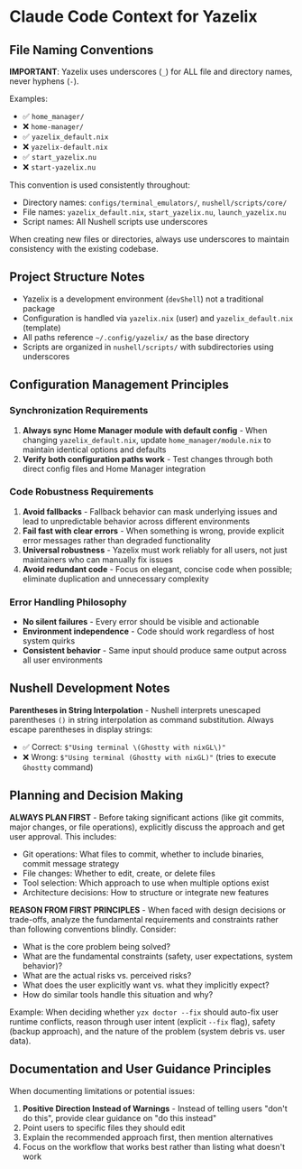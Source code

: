 # Claude Code Context for Yazelix

## File Naming Conventions

**IMPORTANT**: Yazelix uses underscores (`_`) for ALL file and directory names, never hyphens (`-`).

Examples:
- ✅ `home_manager/` 
- ❌ `home-manager/`
- ✅ `yazelix_default.nix`
- ❌ `yazelix-default.nix`
- ✅ `start_yazelix.nu`
- ❌ `start-yazelix.nu`

This convention is used consistently throughout:
- Directory names: `configs/terminal_emulators/`, `nushell/scripts/core/`
- File names: `yazelix_default.nix`, `start_yazelix.nu`, `launch_yazelix.nu`
- Script names: All Nushell scripts use underscores

When creating new files or directories, always use underscores to maintain consistency with the existing codebase.

## Project Structure Notes

- Yazelix is a development environment (`devShell`) not a traditional package
- Configuration is handled via `yazelix.nix` (user) and `yazelix_default.nix` (template)
- All paths reference `~/.config/yazelix/` as the base directory
- Scripts are organized in `nushell/scripts/` with subdirectories using underscores

## Configuration Management Principles

### Synchronization Requirements
1. **Always sync Home Manager module with default config** - When changing `yazelix_default.nix`, update `home_manager/module.nix` to maintain identical options and defaults
2. **Verify both configuration paths work** - Test changes through both direct config files and Home Manager integration

### Code Robustness Requirements  
1. **Avoid fallbacks** - Fallback behavior can mask underlying issues and lead to unpredictable behavior across different environments
2. **Fail fast with clear errors** - When something is wrong, provide explicit error messages rather than degraded functionality
3. **Universal robustness** - Yazelix must work reliably for all users, not just maintainers who can manually fix issues
4. **Avoid redundant code** - Focus on elegant, concise code when possible; eliminate duplication and unnecessary complexity

### Error Handling Philosophy
- **No silent failures** - Every error should be visible and actionable
- **Environment independence** - Code should work regardless of host system quirks
- **Consistent behavior** - Same input should produce same output across all user environments

## Nushell Development Notes

**Parentheses in String Interpolation** - Nushell interprets unescaped parentheses `()` in string interpolation as command substitution. Always escape parentheses in display strings:
- ✅ Correct: `$"Using terminal \(Ghostty with nixGL\)"`  
- ❌ Wrong: `$"Using terminal (Ghostty with nixGL)"` (tries to execute `Ghostty` command)

## Planning and Decision Making

**ALWAYS PLAN FIRST** - Before taking significant actions (like git commits, major changes, or file operations), explicitly discuss the approach and get user approval. This includes:
- Git operations: What files to commit, whether to include binaries, commit message strategy
- File changes: Whether to edit, create, or delete files
- Tool selection: Which approach to use when multiple options exist
- Architecture decisions: How to structure or integrate new features

**REASON FROM FIRST PRINCIPLES** - When faced with design decisions or trade-offs, analyze the fundamental requirements and constraints rather than following conventions blindly. Consider:
- What is the core problem being solved?
- What are the fundamental constraints (safety, user expectations, system behavior)?
- What are the actual risks vs. perceived risks?
- What does the user explicitly want vs. what they implicitly expect?
- How do similar tools handle this situation and why?

Example: When deciding whether `yzx doctor --fix` should auto-fix user runtime conflicts, reason through user intent (explicit `--fix` flag), safety (backup approach), and the nature of the problem (system debris vs. user data).

## Documentation and User Guidance Principles

When documenting limitations or potential issues:
1. **Positive Direction Instead of Warnings** - Instead of telling users "don't do this", provide clear guidance on "do this instead"
2. Point users to specific files they should edit
3. Explain the recommended approach first, then mention alternatives
4. Focus on the workflow that works best rather than listing what doesn't work

